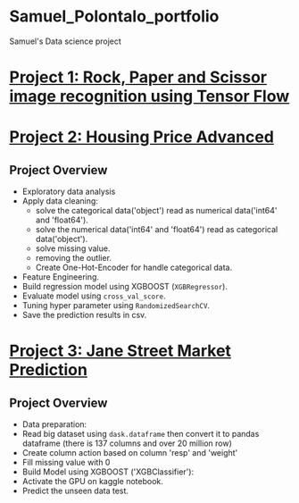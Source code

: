 # Samuel_Polontalo_portfolio
Samuel's Data science project

# [Project 1: Rock, Paper and Scissor image recognition using Tensor Flow](https://github.com/samuelpolontalo/rock-paper-scissors-recognition-using-TensorFlow)
# [Project 2: Housing Price Advanced](https://github.com/samuelpolontalo/Housing-Price-Advanced)
## Project Overview
* Exploratory data analysis
* Apply data cleaning:
  * solve the categorical data('object') read as numerical data('int64' and 'float64').
  * solve the numerical data('int64' and 'float64') read as categorical data('object').
  * solve missing value.
  * removing the outlier.
  * Create One-Hot-Encoder for handle categorical data.
* Feature Engineering.
* Build regression model using XGBOOST (`XGBRegressor`).
* Evaluate model using `cross_val_score`.
* Tuning hyper parameter using `RandomizedSearchCV`.
* Save the prediction results in csv.
# [Project 3: Jane Street Market Prediction](https://github.com/samuelpolontalo/Jane-Street-Market-Prediction)
## Project Overview
* Data preparation:
 * Read big dataset using `dask.dataframe` then convert it to pandas dataframe (there is 137 columns and over 20 million row)
 * Create column action based on column 'resp' and 'weight'
 * Fill missing value with 0
* Build Model using XGBOOST ('XGBClassifier'):
 * Activate the GPU on kaggle notebook.
* Predict the unseen data test.
